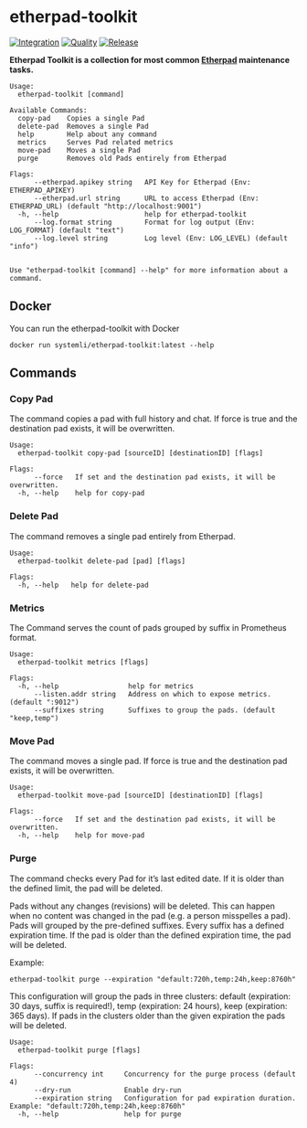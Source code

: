# etherpad-toolkit

[![Integration](https://github.com/systemli/etherpad-toolkit/actions/workflows/integration.yml/badge.svg)](https://github.com/systemli/etherpad-toolkit/actions/workflows/integration.yml) [![Quality](https://github.com/systemli/etherpad-toolkit/actions/workflows/quality.yml/badge.svg)](https://github.com/systemli/etherpad-toolkit/actions/workflows/quality.yml) [![Release](https://github.com/systemli/etherpad-toolkit/actions/workflows/release.yml/badge.svg)](https://github.com/systemli/etherpad-toolkit/actions/workflows/release.yml)

**Etherpad Toolkit is a collection for most common [Etherpad](https://github.com/ether/etherpad-lite) maintenance tasks.**

```
Usage:
  etherpad-toolkit [command]

Available Commands:
  copy-pad    Copies a single Pad
  delete-pad  Removes a single Pad
  help        Help about any command
  metrics     Serves Pad related metrics
  move-pad    Moves a single Pad
  purge       Removes old Pads entirely from Etherpad

Flags:
      --etherpad.apikey string   API Key for Etherpad (Env: ETHERPAD_APIKEY)
      --etherpad.url string      URL to access Etherpad (Env: ETHERPAD_URL) (default "http://localhost:9001")
  -h, --help                     help for etherpad-toolkit
      --log.format string        Format for log output (Env: LOG_FORMAT) (default "text")
      --log.level string         Log level (Env: LOG_LEVEL) (default "info")


Use "etherpad-toolkit [command] --help" for more information about a command.
```

## Docker

You can run the etherpad-toolkit with Docker

```
docker run systemli/etherpad-toolkit:latest --help
```

## Commands

### Copy Pad

The command copies a pad with full history and chat. If force is true and the destination pad exists, it will be overwritten.

```
Usage:
  etherpad-toolkit copy-pad [sourceID] [destinationID] [flags]

Flags:
      --force   If set and the destination pad exists, it will be overwritten.
  -h, --help    help for copy-pad

```

### Delete Pad

The command removes a single pad entirely from Etherpad.

```
Usage:
  etherpad-toolkit delete-pad [pad] [flags]

Flags:
  -h, --help   help for delete-pad

```

### Metrics

The Command serves the count of pads grouped by suffix in Prometheus format.

```
Usage:
  etherpad-toolkit metrics [flags]

Flags:
  -h, --help                 help for metrics
      --listen.addr string   Address on which to expose metrics. (default ":9012")
      --suffixes string      Suffixes to group the pads. (default "keep,temp")
```

### Move Pad

The command moves a single pad. If force is true and the destination pad exists, it will be overwritten.

```
Usage:
  etherpad-toolkit move-pad [sourceID] [destinationID] [flags]

Flags:
      --force   If set and the destination pad exists, it will be overwritten.
  -h, --help    help for move-pad
```

### Purge

The command checks every Pad for it’s last edited date. If it is older than the defined limit, the pad will be deleted.

Pads without any changes (revisions) will be deleted. This can happen when no content was changed in the pad
(e.g. a person misspelles a pad).
Pads will grouped by the pre-defined suffixes. Every suffix has a defined expiration time. If the pad is older than the
defined expiration time, the pad will be deleted.

Example:

`etherpad-toolkit purge --expiration "default:720h,temp:24h,keep:8760h"`

This configuration will group the pads in three clusters: default (expiration: 30 days, suffix is required!),
temp (expiration: 24 hours), keep (expiration: 365 days). If pads in the clusters older than the given expiration the
pads will be deleted.

```
Usage:
  etherpad-toolkit purge [flags]

Flags:
      --concurrency int     Concurrency for the purge process (default 4)
      --dry-run             Enable dry-run
      --expiration string   Configuration for pad expiration duration. Example: "default:720h,temp:24h,keep:8760h"
  -h, --help                help for purge
```
